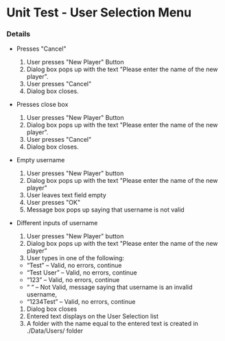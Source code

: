 # Unit Test - User Selection Menu #


### Details ###

  * Presses "Cancel"
    1. User presses "New Player" Button
    1. Dialog box pops up with the text "Please enter the name of the new player".
    1. User presses "Cancel"
    1. Dialog box closes.

  * Presses close box
    1. User presses "New Player" Button
    1. Dialog box pops up with the text "Please enter the name of the new player".
    1. User presses "Cancel"
    1. Dialog box closes.

  * Empty username
    1. User presses "New Player" button
    1. Dialog box pops up with the text "Please enter the name of the new player"
    1. User leaves text field empty
    1. User presses "OK"
    1. Message box pops up saying that username is not valid

  * Different inputs of username
    1. User presses "New Player" button
    1. Dialog box pops up with the text "Please enter the name of the new player"
    1. User types in one of the following:
      * “Test” – Valid, no errors, continue
      * “Test User” – Valid, no errors, continue
      * “123” – Valid, no errors, continue
      * “   “ – Not Valid, message saying that username is an invalid username,
      * “1234Test” – Valid, no errors, continue
    1. Dialog box closes
    1. Entered text displays on the User Selection list
    1. A folder with the name equal to the entered text is created in ./Data/Users/ folder
